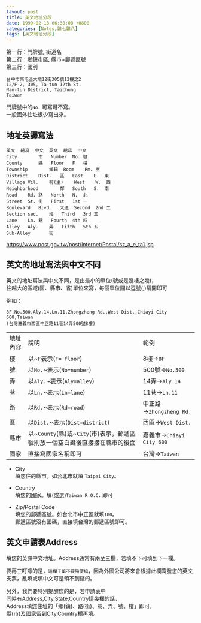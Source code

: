 ```yaml
---
layout: post
title: 英文地址分段
date: 1999-02-13 06:30:00 +0800
categories: [Notes,雜七雜八]
tags: [英文地址分段]
---
```


第一行：門牌號, 街道名  
第二行：鄉鎮市區, 縣市+郵遞區號         
第三行：國別        

```
台中市南屯區大墩12街305號12樓之2 
12/F-2, 305, Ta-tun 12th St. 
Nan-tun District, Taichung 
Taiwan 
```

門牌號中的`No.` 可寫可不寫。   
一般國外住址很少寫出來。


## 地址英譯寫法

```
英文	縮寫	中文	英文	縮寫	中文
City		市	Number	No.	號
County		縣	Floor	F	樓
Township		鄉鎮	Room	Rm.	室
District	Dist.	區	East	E.	東
Village	Vil.	村(里)	West	W.	西
Neighborhood		鄰	South	S.	南
Road	Rd.	路	North	N.	北
Street	St.	街	First	1st	一
Boulevard	Blvd.	大道	Second	2nd	二
Section	sec.	段	Third	3rd	三
Lane	Ln.	巷	Fourth	4th	四
Alley	Aly.	弄	Fifth	5th	五
Sub-Alley		街	
```
<https://www.post.gov.tw/post/internet/Postal/sz_a_e_ta1.jsp>


## 英文的地址寫法與中文不同

英文的地址寫法與中文不同，是由最小的單位(號或是幾樓之幾)，      
往越大的區域(區、縣市、省)單位來寫，每個單位間以逗號(,)隔開即可     

例如：

```
8F,No.500,Aly.14,Ln.11,Zhongzheng Rd.,West Dist.,Chiayi City 600,Taiwan
(台灣嘉義市西區中正路11巷14弄500號8樓)
```

||||
|:------|:--------|:--------|
| 地址內容	| 說明	| 範例  |
| 樓 |	以~`F`表示(`F= floor`)	| 8樓→`8F` |
| 號	| 以`No.`~表示(`No=number`)	| 500號→`No.500` |
| 弄	| 以`Aly.`~表示(`Aly=alley`)	| 14弄→`Aly.14` |
| 巷	| 以`Ln.`~表示(`Ln=lane`)	| 11巷→`Ln.11` |
| 路	| 以`Rd.`~表示(`Rd=road`)	| 中正路→`Zhongzheng Rd.` |
| 區	| 以`Dist.`~表示(`Dist=district`)	| 西區→`West Dist.` |
|縣市 |	以~`County`(縣)或~`City`(市)表示，郵遞區號則放一個空白鍵後直接接在縣市的後面	|嘉義市→`Chiayi City 600` |
| 國家	| 直接寫國家名稱即可	| 台灣→`Taiwan` |

- City  
填您住的縣市。如台北市就填 `Taipei City`。  

- Country   
填您的國家。填(或選)`Taiwan R.O.C.` 即可

- Zip/Postal Code   
填您的郵遞區號。如台北市中正區就填`100`。       
郵遞區號沒有國碼，直接填台灣的郵遞區號即可。

## 英文申請表Address

填您的英譯中文地址。Address通常有兩至三欄，若填不下可填到下一欄。       

要再三叮嚀的是，`這欄千萬不要隨便填`，因為外國公司將來會根據此欄寄發您的英文支票，亂填或填中文可是領不到錢的。   

另外，我們要特別提醒您的是，若申請表中      
同時有Address,City,State,Country這幾欄的話，      
Address填您住址的「鄉(鎮)、路(街)、巷、弄、號、樓」即可，     
縣(市)及國家留到City,Country欄再填。